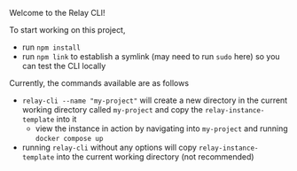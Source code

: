 Welcome to the Relay CLI! 

To start working on this project, 
- run `npm install`
- run `npm link` to establish a symlink (may need to run `sudo` here) so you can test the CLI locally

Currently, the commands available are as follows
- `relay-cli --name "my-project"` will create a new directory in the current working directory called `my-project` and copy the `relay-instance-template` into it
    - view the instance in action by navigating into `my-project` and running `docker compose up`
- running `relay-cli` without any options will copy `relay-instance-template` into the current working directory (not recommended)